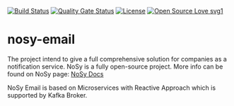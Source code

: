 [![Build Status](https://travis-ci.com/notification-system/nosy-email.svg?branch=master)](https://travis-ci.com/notification-system/nosy-email)
[![Quality Gate Status](https://sonarcloud.io/api/project_badges/measure?project=com.nosy.email%3Anosy-email&metric=alert_status)](https://sonarcloud.io/dashboard?id=com.nosy.email%3Anosy-email)
[![License](https://img.shields.io/badge/License-Apache%202.0-blue.svg)](https://opensource.org/licenses/Apache-2.0)
[![Open Source Love svg1](https://badges.frapsoft.com/os/v1/open-source.svg?v=103)](https://github.com/ellerbrock/open-source-badges/)




# nosy-email
The project intend to give a full comprehensive solution for companies as a notification service. NoSy is a fully open-source project. More info can be found on NoSy page: 
<a href="https://docs.nosy.tech" rel="nofollow">NoSy Docs</a>



NoSy Email is based on Microservices with Reactive Approach which is supported by Kafka Broker.
